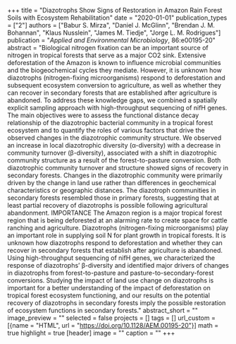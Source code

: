 +++
title = "Diazotrophs Show Signs of Restoration in Amazon Rain Forest Soils with Ecosystem Rehabilitation"
date = "2020-01-01"
publication_types = ["2"]
authors = ["Babur S. Mirza", "Daniel J. McGlinn", "Brendan J. M. Bohannan", "Klaus Nusslein", "James M. Tiedje", "Jorge L. M. Rodrigues"]
publication = "_Applied and Environmental Microbiology_, 86:e00195-20"
abstract = "Biological nitrogen fixation can be an important source of nitrogen in tropical forests that serve as a major CO2 sink. Extensive deforestation of the Amazon is known to influence microbial communities and the biogeochemical cycles they mediate. However, it is unknown how diazotrophs (nitrogen-fixing microorganisms) respond to deforestation and subsequent ecosystem conversion to agriculture, as well as whether they can recover in secondary forests that are established after agriculture is abandoned. To address these knowledge gaps, we combined a spatially explicit sampling approach with high-throughput sequencing of nifH genes. The main objectives were to assess the functional distance decay relationship of the diazotrophic bacterial community in a tropical forest ecosystem and to quantify the roles of various factors that drive the observed changes in the diazotrophic community structure. We observed an increase in local diazotrophic diversity (α-diversity) with a decrease in community turnover (β-diversity), associated with a shift in diazotrophic community structure as a result of the forest-to-pasture conversion. Both diazotrophic community turnover and structure showed signs of recovery in secondary forests. Changes in the diazotrophic community were primarily driven by the change in land use rather than differences in geochemical characteristics or geographic distances. The diazotroph communities in secondary forests resembled those in primary forests, suggesting that at least partial recovery of diazotrophs is possible following agricultural abandonment. IMPORTANCE The Amazon region is a major tropical forest region that is being deforested at an alarming rate to create space for cattle ranching and agriculture. Diazotrophs (nitrogen-fixing microorganisms) play an important role in supplying soil N for plant growth in tropical forests. It is unknown how diazotrophs respond to deforestation and whether they can recover in secondary forests that establish after agriculture is abandoned. Using high-throughput sequencing of nifH genes, we characterized the response of diazotrophs’ β-diversity and identified major drivers of changes in diazotrophs from forest-to-pasture and pasture-to-secondary-forest conversions. Studying the impact of land use change on diazotrophs is important for a better understanding of the impact of deforestation on tropical forest ecosystem functioning, and our results on the potential recovery of diazotrophs in secondary forests imply the possible restoration of ecosystem functions in secondary forests."
abstract_short = ""
image_preview = ""
selected = false
projects = []
tags = []
url_custom = [{name = "HTML", url = "https://doi.org/10.1128/AEM.00195-20"}]
math = true
highlight = true
[header]
image = ""
caption = ""
+++
